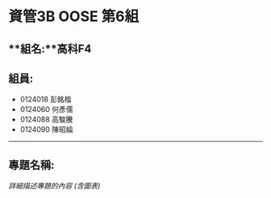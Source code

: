 # **資管3B OOSE 第6組** #
## **組名:**高科F4  ##
## **組員:** ##
- 0124018 彭銘楷
- 0124060 何彥儒
- 0124088 高駿騰
- 0124090 陳昭綸

----------

## **專題名稱:** ##
*詳細描述專題的內容 (含圖表)*
		
